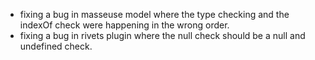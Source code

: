 * fixing a bug in masseuse model where the type checking and the indexOf check were happening in the wrong order.
* fixing a bug in rivets plugin where the null check should be a null and undefined check.
